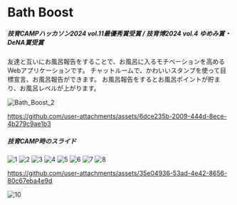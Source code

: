 # Bath Boost
##### 技育CAMPハッカソン2024 vol.11最優秀賞受賞 / 技育博2024 vol.4 ゆめみ賞・DeNA賞受賞
友達と互いにお風呂報告をすることで、お風呂に入るモチベーションを高めるWebアプリケーションです。
チャットルームで、かわいいスタンプを使って目標宣言、お風呂報告ができます。
お風呂報告をするとお風呂ポイントが貯まり、お風呂レベルが上がります。

![Bath_Boost_2](https://github.com/user-attachments/assets/4e2d9590-2217-423d-afa1-e0f5226037d7)

https://github.com/user-attachments/assets/6dce235b-2009-444d-8ece-4b279c9ae1b3

##### 技育CAMP時のスライド
![1](https://github.com/user-attachments/assets/3bc62dc9-3894-4304-b55d-277954e8ba36)
![2](https://github.com/user-attachments/assets/ac07e84d-a901-4ef0-a2b0-94f705e12377)
![3](https://github.com/user-attachments/assets/45d764ce-28e4-4d55-b524-8c71c421e037)
![4](https://github.com/user-attachments/assets/77ea107c-855f-4841-b054-758cce8c43dc)
![5](https://github.com/user-attachments/assets/bc5e5231-bfce-46ac-b655-0cd7811d9b53)
![6](https://github.com/user-attachments/assets/d706c344-3106-433f-8573-f9d662921a75)
![7](https://github.com/user-attachments/assets/421a9f05-071a-4e09-b0c7-b5b53e15734d)
![8](https://github.com/user-attachments/assets/feabcefb-8380-4574-96e8-f07b07388341)


https://github.com/user-attachments/assets/35e04936-53ad-4e42-8656-80c67eba4e9d


![10](https://github.com/user-attachments/assets/5511ef71-bf06-4fbd-987a-9059177ac27d)

